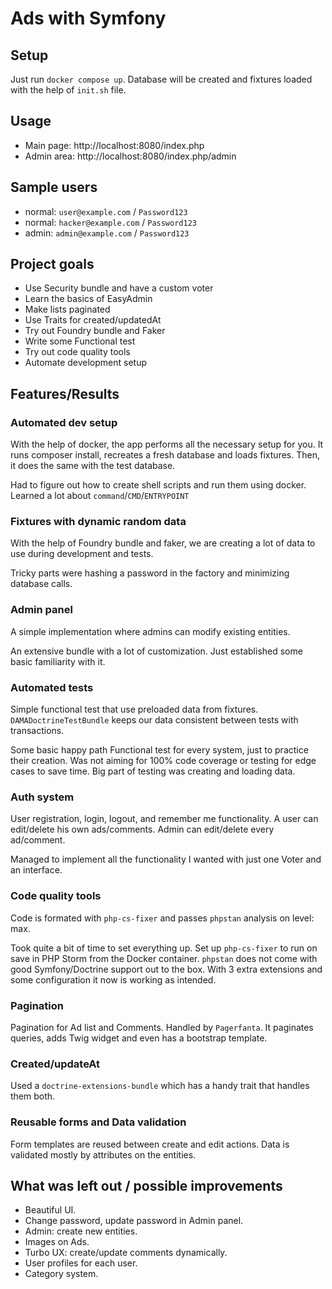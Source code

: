 # Ads with Symfony

## Setup

Just run `docker compose up`. Database will be created and fixtures loaded with the help of `init.sh` file.

## Usage

- Main page: http://localhost:8080/index.php
- Admin area: http://localhost:8080/index.php/admin

## Sample users

- normal: `user@example.com` / `Password123`
- normal: `hacker@example.com` / `Password123`
- admin: `admin@example.com` / `Password123`

## Project goals

- Use Security bundle and have a custom voter
- Learn the basics of EasyAdmin
- Make lists paginated
- Use Traits for created/updatedAt
- Try out Foundry bundle and Faker
- Write some Functional test
- Try out code quality tools
- Automate development setup

## Features/Results

### Automated dev setup

With the help of docker, the app performs all the necessary setup for you. 
It runs composer install, recreates a fresh database and loads fixtures.
Then, it does the same with the test database.

Had to figure out how to create shell scripts and run them using docker. 
Learned a lot about `command`/`CMD`/`ENTRYPOINT`

### Fixtures with dynamic random data

With the help of Foundry bundle and faker, we are creating a lot of data to use during development and tests.

Tricky parts were hashing a password in the factory and minimizing database calls.

### Admin panel

A simple implementation where admins can modify existing entities.

An extensive bundle with a lot of customization. Just established some basic familiarity with it.

### Automated tests

Simple functional test that use preloaded data from fixtures. 
`DAMADoctrineTestBundle` keeps our data consistent between tests with transactions.

Some basic happy path Functional test for every system, just to practice their creation.
Was not aiming for 100% code coverage or testing for edge cases to save time.
Big part of testing was creating and loading data.

### Auth system

User registration, login, logout, and remember me functionality. A user can edit/delete his own ads/comments. 
Admin can edit/delete every ad/comment.

Managed to implement all the functionality I wanted with just one Voter and an interface.

### Code quality tools

Code is formated with `php-cs-fixer` and passes `phpstan` analysis on level: max.

Took quite a bit of time to set everything up.
Set up `php-cs-fixer` to run on save in PHP Storm from the Docker container.
`phpstan` does not come with good Symfony/Doctrine support out to the box.
With 3 extra extensions and some configuration it now is working as intended.

### Pagination

Pagination for Ad list and Comments.
Handled by `Pagerfanta`. It paginates queries, adds Twig widget and even has a bootstrap template.

### Created/updateAt

Used a `doctrine-extensions-bundle` which has a handy trait that handles them both.

### Reusable forms and Data validation

Form templates are reused between create and edit actions. Data is validated mostly by attributes on the entities.

## What was left out / possible improvements

- Beautiful UI.
- Change password, update password in Admin panel. 
- Admin: create new entities.
- Images on Ads.
- Turbo UX: create/update comments dynamically.
- User profiles for each user.
- Category system.

